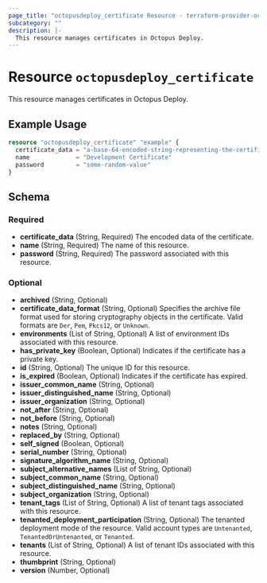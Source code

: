 ```yaml
---
page_title: "octopusdeploy_certificate Resource - terraform-provider-octopusdeploy"
subcategory: ""
description: |-
  This resource manages certificates in Octopus Deploy.
---
```


# Resource `octopusdeploy_certificate`

This resource manages certificates in Octopus Deploy.

## Example Usage

```terraform
resource "octopusdeploy_certificate" "example" {
  certificate_data = "a-base-64-encoded-string-representing-the-certificate-data"
  name             = "Development Certificate"
  password         = "some-random-value"
}
```

## Schema

### Required

- **certificate_data** (String, Required) The encoded data of the certificate.
- **name** (String, Required) The name of this resource.
- **password** (String, Required) The password associated with this resource.

### Optional

- **archived** (String, Optional)
- **certificate_data_format** (String, Optional) Specifies the archive file format used for storing cryptography objects in the certificate. Valid formats are `Der`, `Pem`, `Pkcs12`, or `Unknown`.
- **environments** (List of String, Optional) A list of environment IDs associated with this resource.
- **has_private_key** (Boolean, Optional) Indicates if the certificate has a private key.
- **id** (String, Optional) The unique ID for this resource.
- **is_expired** (Boolean, Optional) Indicates if the certificate has expired.
- **issuer_common_name** (String, Optional)
- **issuer_distinguished_name** (String, Optional)
- **issuer_organization** (String, Optional)
- **not_after** (String, Optional)
- **not_before** (String, Optional)
- **notes** (String, Optional)
- **replaced_by** (String, Optional)
- **self_signed** (Boolean, Optional)
- **serial_number** (String, Optional)
- **signature_algorithm_name** (String, Optional)
- **subject_alternative_names** (List of String, Optional)
- **subject_common_name** (String, Optional)
- **subject_distinguished_name** (String, Optional)
- **subject_organization** (String, Optional)
- **tenant_tags** (List of String, Optional) A list of tenant tags associated with this resource.
- **tenanted_deployment_participation** (String, Optional) The tenanted deployment mode of the resource. Valid account types are `Untenanted`, `TenantedOrUntenanted`, or `Tenanted`.
- **tenants** (List of String, Optional) A list of tenant IDs associated with this resource.
- **thumbprint** (String, Optional)
- **version** (Number, Optional)


